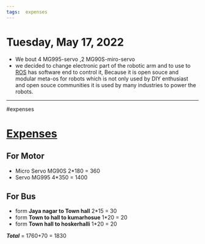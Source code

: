 ```yaml
---
tags:  expenses 
---
```


# Tuesday, May 17, 2022
- We bout 4 MG995-servo ,2 MG90S-miro-servo
- we decided to change electronic part of the robotic arm and to use to [ROS](https://ros.org) has software end to control it, Because it is open souce and modular meta-os for robots which is not only used by DIY enthusiast and open souce communities it is used by many industries to power the robots.
---
#expenses

# [Expenses](../Expenses.md)

## For Motor
- Micro Servo MG90S 2*180 = 360
- Servo MG995 4*350 = 1400
## For Bus 
- form __Jaya nagar to Town hall__   2*15 = 30
- form __Town to hall to kumarhosue__ 1*20 = 20
- form __Town hall to hoskerhalli__ 1*20 = 20

 ___Total___ = 1760+70 = 1830